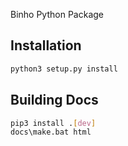 Binho Python Package

## Installation
```bash
python3 setup.py install
```

## Building Docs
```bash
pip3 install .[dev]
docs\make.bat html
```
